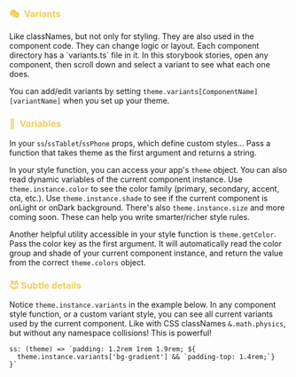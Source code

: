 <h3 style="color:hsl(45deg 85% 65%)">🎭 &nbsp;Variants</h3>
Like classNames, but not only for styling. They are also used in the component code. They can change logic or layout. Each component directory has a `variants.ts` file in it. In this storybook stories, open any component, then scroll down and select a variant to see what each one does.

You can add/edit variants by setting `theme.variants[ComponentName][variantName]` when you set up your theme.

<h3 style="color:hsl(45deg 85% 65%)">💅 &nbsp;Variables</h3>

In your `ss`/`ssTablet`/`ssPhone` props, which define custom styles... Pass a function that takes theme as the first argument and returns a string.

In your style function, you can access your app's `theme` object. You can also read dynamic variables of the current component instance. Use `theme.instance.color` to see the color family (primary, secondary, accent, cta, etc.). Use `theme.instance.shade` to see if the current component is onLight or onDark background. There's also `theme.instance.size` and more coming soon. These can help you write smarter/richer style rules.

Another helpful utility accessible in your style function is `theme.getColor`. Pass the color key as the first argument. It will automatically read the color group and shade of your current component instance, and return the value from the correct `theme.colors` object.

<h3 style="color:hsl(45deg 85% 65%)">😈 Subtle details</h3>

Notice `theme.instance.variants` in the example below. In any component style function, or a custom variant style, you can see all current variants used by the current component. Like with CSS classNames `&.math.physics`, but without any namespace collisions! This is powerful!

```
ss: (theme) => `padding: 1.2rem 1rem 1.9rem; ${
  theme.instance.variants['bg-gradient'] && `padding-top: 1.4rem;`}
}`
```
